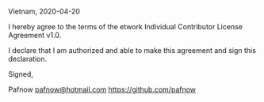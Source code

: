 Vietnam, 2020-04-20

I hereby agree to the terms of the etwork Individual Contributor License
Agreement v1.0.

I declare that I am authorized and able to make this agreement and sign this
declaration.

Signed,

Pafnow pafnow@hotmail.com https://github.com/pafnow
